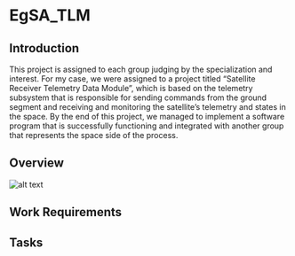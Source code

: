 # EgSA_TLM

## Introduction
This project is assigned to each group judging by the specialization and interest. For my case, we were assigned to a project titled “Satellite Receiver Telemetry Data Module”, which is based on the telemetry subsystem that is responsible for sending commands from the ground segment and receiving and monitoring the satellite’s telemetry and states in the space. By the end of this project, we managed to implement a software program that is successfully functioning and integrated with another group that represents the space side of the process. 

## Overview 
![alt text](https://github.com/Ahmed-Elghareb/EgSA_TLM/blob/individual_subsystems/168145900-86af7846-a8b4-4466-a8f6-301d023a9ec5.jpeg?raw=true)

## Work Requirements 

## Tasks
